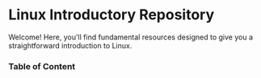 # Linux Introductory Repository

Welcome! Here, you'll find fundamental resources designed to give you a straightforward introduction to Linux.

### Table of Content



